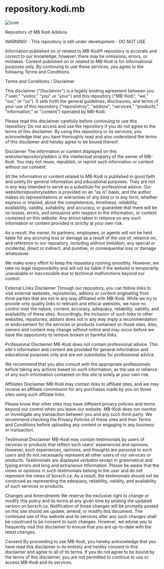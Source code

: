 # repository.kodi.mb
![icon](https://github.com/M-Borsch/repository.kodi.mb/blob/main/icon.png) 

Repository of MB Kodi Addons

WARNING! - This repository is still under development - DO NOT USE

Information published on or related to MB-Kodi® repository is accurate and correct to our knowledge, however, there may be omissions, errors, or mistakes. Content published on or related to MB-Kodi is for informational purposes only. By continuing to use these services, you agree to the following Terms and Conditions. 

Terms and Conditions / Disclaimer

This disclaimer ("Disclaimer") is a legally binding agreement between you ("user," "visitor," "you" or "your") and this repository ("MB-Kodi", "we," "our," or "us"). It sets forth the general guidelines, disclosures, and terms of your use of this repository ("reposiiotroy", "addons", "services," "products," "information," or "content") operated by MB-Kodi.

Please read this disclaimer carefully before continuing to use this repository. Do not access and use the repository if you do not agree to the terms of this disclaimer. By using this repository or its services, you acknowledge that you have thoroughly read and also understand the terms of this disclaimer and hereby agree to be bound thereof.

Disclaimer
The information or content displayed on this website/repository/addon is the intellectual property of the owner of MB-Kodi. You may not reuse, republish, or reprint such information or content without our consent.

All the information or content related to MB-Kodi is published in good faith and solely for general information and educational purposes. They are not in any way intended to serve as a substitute for professional advice. Our website/repository/addon is provided on an "as is" basis, and the author makes no representations or warranties of any kind or in any form, whether express or implied, about the completeness, timeliness, reliability, availability, validity, suitability, and accuracy, or guarantee that there will be no losses, errors, and omissions with respect to the information, or content contained on this website. Any action taken in reliance on any such information or content provided is strictly at your own risk.

As a result, the owner, its partners, employees, or agents will not be held liable for any accruing loss or damage as a result of the use of, reliance on, and reference to our repository, including without limitation, any special or incidental, direct or indirect, and punitive, or consequential loss or damage whatsoever.

We make every effort to keep the repository running smoothly. However, we take no legal responsibility and will not be liable if the website is temporarily unavailable or inaccessible due to technical malfunctions beyond our control.

External Links Disclaimer
Through our repository, you can follow links to visit external websites, repositories, addons or content originating from third-parties that are not in any way affiliated with MB-Kodi. While we try to provide only quality links to relevant and ethical websites, we have no control over the nature, content, accuracy, adequacy, reliability, validity, and availability of these sites. Accordingly, the inclusion of such links to other websites, repsitories, addons does not in any way imply a recommendation or endorsement for the services or products contained on those sites. Also, owners and content may change without notice and may occur before we have the opportunity to remove broken or harmful links.

Professional Disclaimer
MB-Kodi does not contain professional advice. This site's information and content are provided for general information and educational purposes only and are not substitutes for professional advice.

We recommend that you also consult with the appropriate professionals before taking any actions based on such information, as the use or reliance of any such information contained on this site is solely at your own risk.

Affiliates Disclaimer
MB-Kodi may contain links to affiliate sites, and we may receive an affiliate commission for any purchases made by you on those sites using such affiliate links.

Please know that other sites may have different privacy policies and terms beyond our control when you leave our website. MB-Kodi does not monitor or investigate any transaction between you and any such third-party. We recommend checking the Privacy Policies of these sites and their Terms and Conditions before uploading any content or engaging in any business or transaction.

Testimonial Disclaimer
MB-Kodi may contain testimonials by users of services or products that reflect such users' experiences and opinions. However, such experiences, opinions, and thoughts are personal to such users and do not necessarily represent all other users of our services or products. Testimonials are displayed verbatim except in grammatical and typing errors and long and extraneous information. Please be aware that the views or opinions in such testimonials belong to the user and do not represent the views of borsch.ca. As a result, the testimonials should not be construed as representing the adequacy, reliability, validity, and availability of such services or products.

Changes and Amendments
We reserve the exclusive right to change or modify this policy and its terms at any given time by posting the updated version on borsch.ca. Notification of those changes will be promptly posted on this site should we update, amend, or modify this document. The continued use of this website and its services after any such changes shall be construed to be consent to such changes. However, we advise you to frequently visit this disclaimer to ensure that you are up-to-date with the latest changes.

Consent
By proceeding to use MB-Kodi, you hereby acknowledge that you have read this disclaimer in its entirety and hereby consent to this disclaimer and agree to all of its terms. If you do not agree to be bound by the terms of this disclaimer, you are not permitted to continue to use or access MB-Kodi and its services.
